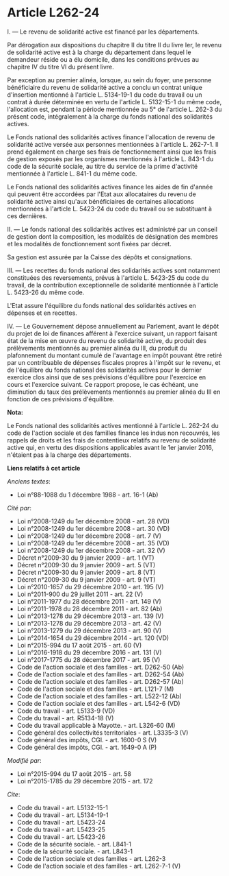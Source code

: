 # Article L262-24

I. ― Le revenu de solidarité active est financé par les départements. 

Par dérogation aux dispositions du chapitre II du titre II du livre Ier, le revenu de solidarité active est à la charge du
département dans lequel le demandeur réside ou a élu domicile, dans les conditions prévues au chapitre IV du titre VI du
présent livre. 

Par exception au premier alinéa, lorsque, au sein du foyer, une personne bénéficiaire du revenu de solidarité active a conclu
un contrat unique d'insertion mentionné à l'article L. 5134-19-1 du code du travail ou un contrat à durée déterminée en vertu
de l'article L. 5132-15-1 du même code, l'allocation est, pendant la période mentionnée au 5° de l'article L. 262-3 du
présent code, intégralement à la charge du fonds national des solidarités actives. 

Le Fonds national des solidarités actives finance l'allocation de revenu de solidarité active versée aux personnes
mentionnées à l'article L. 262-7-1. Il prend également en charge ses frais de fonctionnement ainsi que les frais de gestion
exposés par les organismes mentionnés à l'article L. 843-1 du code de la sécurité sociale, au titre du service de la prime
d'activité mentionnée à l'article L. 841-1 du même code. 

Le Fonds national des solidarités actives finance les aides de fin d'année qui peuvent être accordées par l'Etat aux
allocataires du revenu de solidarité active ainsi qu'aux bénéficiaires de certaines allocations mentionnées à l'article L.
5423-24 du code du travail ou se substituant à ces dernières. 

II. ― Le fonds national des solidarités actives est administré par un conseil de gestion dont la composition, les modalités
de désignation des membres et les modalités de fonctionnement sont fixées par décret. 

Sa gestion est assurée par la Caisse des dépôts et consignations. 

III. ― Les recettes du fonds national des solidarités actives sont notamment constituées des reversements, prévus à l'article
L. 5423-25 du code du travail, de la contribution exceptionnelle de solidarité mentionnée à l'article L. 5423-26 du même
code. 

L'Etat assure l'équilibre du fonds national des solidarités actives en dépenses et en recettes. 

IV. ― Le Gouvernement dépose annuellement au Parlement, avant le dépôt du projet de loi de finances afférent à l'exercice
suivant, un rapport faisant état de la mise en œuvre du revenu de solidarité active, du produit des prélèvements mentionnés
au premier alinéa du III, du produit du plafonnement du montant cumulé de l'avantage en impôt pouvant être retiré par un
contribuable de dépenses fiscales propres à l'impôt sur le revenu, et de l'équilibre du fonds national des solidarités
actives pour le dernier exercice clos ainsi que de ses prévisions d'équilibre pour l'exercice en cours et l'exercice suivant.
Ce rapport propose, le cas échéant, une diminution du taux des prélèvements mentionnés au premier alinéa du III en fonction
de ces prévisions d'équilibre.

**Nota:**

Le Fonds national des solidarités actives mentionné à l'article L. 262-24 du code de l'action sociale et des familles finance
les indus non recouvrés, les rappels de droits et les frais de contentieux relatifs au revenu de solidarité active qui, en
vertu des dispositions applicables avant le 1er janvier 2016, n'étaient pas à la charge des départements.

**Liens relatifs à cet article**

_Anciens textes_:

  - Loi n°88-1088 du 1 décembre 1988 - art. 16-1 (Ab)

_Cité par_:

  - Loi n°2008-1249 du 1er décembre 2008 - art. 28 (VD)
  - Loi n°2008-1249 du 1er décembre 2008 - art. 30 (VD)
  - Loi n°2008-1249 du 1er décembre 2008 - art. 7 (V)
  - Loi n°2008-1249 du 1er décembre 2008 - art. 35 (VD)
  - Loi n°2008-1249 du 1er décembre 2008 - art. 32 (V)
  - Décret n°2009-30 du 9 janvier 2009 - art. 1 (VT)
  - Décret n°2009-30 du 9 janvier 2009 - art. 5 (VT)
  - Décret n°2009-30 du 9 janvier 2009 - art. 8 (VT)
  - Décret n°2009-30 du 9 janvier 2009 - art. 9 (VT)
  - Loi n°2010-1657 du 29 décembre 2010 - art. 195 (V)
  - Loi n°2011-900 du 29 juillet 2011 - art. 22 (V)
  - Loi n°2011-1977 du 28 décembre 2011 - art. 149 (V)
  - Loi n°2011-1978 du 28 décembre 2011 - art. 82 (Ab)
  - Loi n°2013-1278 du 29 décembre 2013 - art. 139 (V)
  - Loi n°2013-1278 du 29 décembre 2013 - art. 42 (V)
  - Loi n°2013-1279 du 29 décembre 2013 - art. 90 (V)
  - Loi n°2014-1654 du 29 décembre 2014 - art. 120 (VD)
  - Loi n°2015-994 du 17 août 2015 - art. 60 (V)
  - Loi n°2016-1918 du 29 décembre 2016 - art. 131 (V)
  - Loi n°2017-1775 du 28 décembre 2017 - art. 95 (V)
  - Code de l'action sociale et des familles - art. D262-50 (Ab)
  - Code de l'action sociale et des familles - art. D262-54 (Ab)
  - Code de l'action sociale et des familles - art. D262-57 (Ab)
  - Code de l'action sociale et des familles - art. L121-7 (M)
  - Code de l'action sociale et des familles - art. L522-12 (Ab)
  - Code de l'action sociale et des familles - art. L542-6 (VD)
  - Code du travail - art. L5133-9 (VD)
  - Code du travail - art. R5134-18 (V)
  - Code du travail applicable à Mayotte. - art. L326-60 (M)
  - Code général des collectivités territoriales - art. L3335-3 (V)
  - Code général des impôts, CGI. - art. 1600-0 S (V)
  - Code général des impôts, CGI. - art. 1649-0 A (P)

_Modifié par_:

  - Loi n°2015-994 du 17 août 2015 - art. 58
  - Loi n°2015-1785 du 29 décembre 2015 - art. 172

_Cite_:

  - Code du travail - art. L5132-15-1
  - Code du travail - art. L5134-19-1
  - Code du travail - art. L5423-24
  - Code du travail - art. L5423-25
  - Code du travail - art. L5423-26
  - Code de la sécurité sociale. - art. L841-1
  - Code de la sécurité sociale. - art. L843-1
  - Code de l'action sociale et des familles - art. L262-3
  - Code de l'action sociale et des familles - art. L262-7-1 (V)
